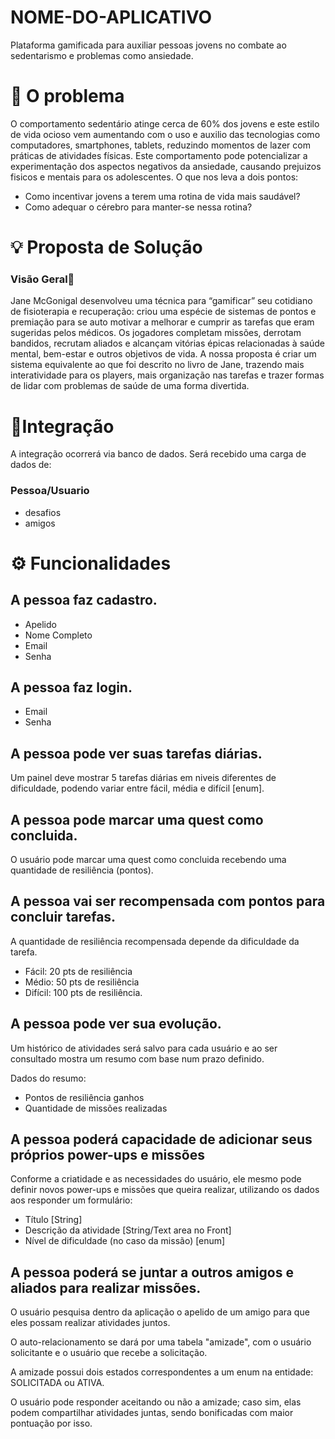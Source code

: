 # NOME-DO-APLICATIVO
Plataforma gamificada para auxiliar pessoas jovens no combate ao sedentarismo e problemas como ansiedade.

# 🤯 O problema 

O comportamento sedentário atinge cerca de 60% dos jovens e este estilo de vida ocioso vem aumentando com o uso e auxilio das tecnologias como computadores, smartphones, tablets, reduzindo momentos de lazer com práticas de atividades físicas. Este comportamento pode potencializar a experimentação dos aspectos negativos da ansiedade, causando prejuizos fisicos e mentais para os adolescentes. O que nos leva a dois pontos:

- Como incentivar jovens a terem uma rotina de vida mais saudável?
- Como adequar o cérebro para manter-se nessa rotina?

# 💡 Proposta de Solução
### Visão Geral🧐

Jane McGonigal desenvolveu uma técnica para “gamificar” seu cotidiano de fisioterapia e recuperação: criou uma espécie de sistemas de pontos e premiação para se auto motivar a melhorar e cumprir as tarefas que eram sugeridas pelos médicos.
Os jogadores completam missões, derrotam bandidos, recrutam aliados e alcançam vitórias épicas relacionadas à saúde mental, bem-estar e outros objetivos de vida. A nossa proposta é criar um sistema equivalente ao que foi descrito no livro de Jane, trazendo mais interatividade para os players, mais organização nas tarefas e trazer formas de lidar com problemas de saúde de uma forma divertida.

# 🔌Integração
A integração ocorrerá via banco de dados. Será recebido uma carga de dados de:

### Pessoa/Usuario
- desafios
- amigos

# ⚙️ Funcionalidades 

## A pessoa faz cadastro.

- Apelido
- Nome Completo
- Email
- Senha

## A pessoa faz login.

- Email
- Senha

## A pessoa pode ver suas tarefas diárias.

Um painel deve mostrar 5 tarefas diárias em niveis diferentes de dificuldade, podendo variar entre fácil, média e difícil [enum].

## A pessoa pode marcar uma quest como concluida.

O usuário pode marcar uma quest como concluida recebendo uma quantidade de resiliência (pontos).

## A pessoa vai ser recompensada com pontos para concluir tarefas.

A quantidade de resiliência recompensada depende da dificuldade da tarefa.

- Fácil: 20 pts de resiliência
- Médio: 50 pts de resiliência
- Difícil: 100 pts de resiliência.

## A pessoa pode ver sua evolução.

Um histórico de atividades será salvo para cada usuário e ao ser consultado mostra um resumo com base num prazo definido.

Dados do resumo:
- Pontos de resiliência ganhos
- Quantidade de missões realizadas

## A pessoa poderá capacidade de adicionar seus próprios power-ups e missões

Conforme a criatidade e as necessidades do usuário, ele mesmo pode definir
novos power-ups e missões que queira realizar, utilizando os dados aos responder um formulário:

- Título [String]
- Descrição da atividade [String/Text area no Front]
- Nível de dificuldade (no caso da missão) [enum]

## A pessoa poderá se juntar a outros amigos e aliados para realizar missões.

O usuário pesquisa dentro da aplicação o apelido de um amigo para que eles possam
realizar atividades juntos.

O auto-relacionamento se dará por uma tabela "amizade", com o usuário solicitante
e o usuário que recebe a solicitação.

A amizade possui dois estados correspondentes a um enum na entidade: SOLICITADA ou ATIVA.

O usuário pode responder aceitando ou não a amizade; caso sim, elas podem compartilhar
atividades juntas, sendo bonificadas com maior pontuação por isso.
